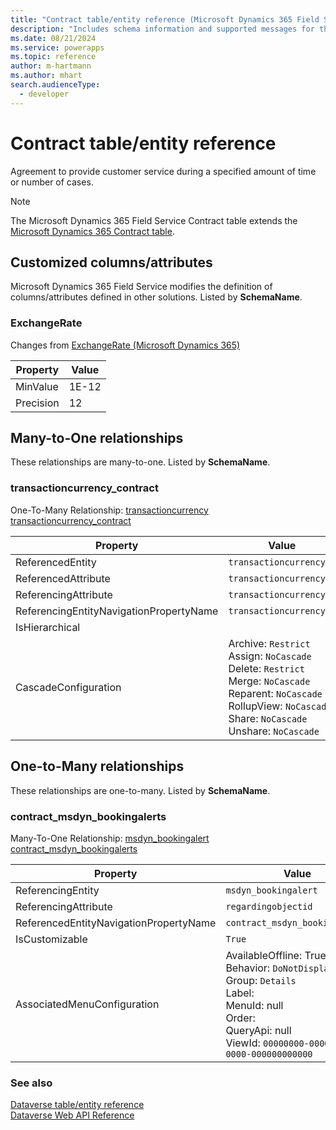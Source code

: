 ```yaml
---
title: "Contract table/entity reference (Microsoft Dynamics 365 Field Service)"
description: "Includes schema information and supported messages for the Contract table/entity with Microsoft Dynamics 365 Field Service."
ms.date: 08/21/2024
ms.service: powerapps
ms.topic: reference
author: m-hartmann
ms.author: mhart
search.audienceType: 
  - developer
---
```


# Contract table/entity reference

Agreement to provide customer service during a specified amount of time or number of cases.

> [!NOTE]
> The Microsoft Dynamics 365 Field Service Contract table extends the [Microsoft Dynamics 365 Contract table](/dynamics365/developer/entities/contract).



## Customized columns/attributes

Microsoft Dynamics 365 Field Service modifies the definition of columns/attributes defined in other solutions. Listed by **SchemaName**.

### <a name="BKMK_ExchangeRate"></a> ExchangeRate

Changes from [ExchangeRate (Microsoft Dynamics 365)](/dynamics365/developer/entities/contract#BKMK_ExchangeRate)

|Property|Value|
|---|---|
|MinValue|1E-12|
|Precision|12|


## Many-to-One relationships

These relationships are many-to-one. Listed by **SchemaName**.

### <a name="BKMK_transactioncurrency_contract"></a> transactioncurrency_contract

One-To-Many Relationship: [transactioncurrency transactioncurrency_contract](transactioncurrency.md#BKMK_transactioncurrency_contract)

|Property|Value|
|---|---|
|ReferencedEntity|`transactioncurrency`|
|ReferencedAttribute|`transactioncurrencyid`|
|ReferencingAttribute|`transactioncurrencyid`|
|ReferencingEntityNavigationPropertyName|`transactioncurrencyid`|
|IsHierarchical||
|CascadeConfiguration|Archive: `Restrict`<br />Assign: `NoCascade`<br />Delete: `Restrict`<br />Merge: `NoCascade`<br />Reparent: `NoCascade`<br />RollupView: `NoCascade`<br />Share: `NoCascade`<br />Unshare: `NoCascade`|


## One-to-Many relationships

These relationships are one-to-many. Listed by **SchemaName**.

### <a name="BKMK_contract_msdyn_bookingalerts"></a> contract_msdyn_bookingalerts

Many-To-One Relationship: [msdyn_bookingalert contract_msdyn_bookingalerts](msdyn_bookingalert.md#BKMK_contract_msdyn_bookingalerts)

|Property|Value|
|---|---|
|ReferencingEntity|`msdyn_bookingalert`|
|ReferencingAttribute|`regardingobjectid`|
|ReferencedEntityNavigationPropertyName|`contract_msdyn_bookingalerts`|
|IsCustomizable|`True`|
|AssociatedMenuConfiguration|AvailableOffline: True<br />Behavior: `DoNotDisplay`<br />Group: `Details`<br />Label: <br />MenuId: null<br />Order: <br />QueryApi: null<br />ViewId: `00000000-0000-0000-0000-000000000000`|



### See also

[Dataverse table/entity reference](../about-entity-reference.md)  
[Dataverse Web API Reference](/power-apps/developer/data-platform/webapi/reference/about)   

